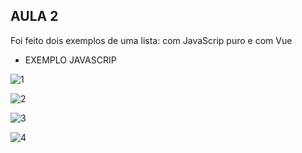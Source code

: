 ## AULA 2

Foi feito dois exemplos de uma lista: com JavaScrip puro e com Vue

- EXEMPLO JAVASCRIP

![1](https://github.com/Darlley/starting-Frontend/blob/master/High%20Tech%20Cursos/Vuejs2019/aula02/imagens/1.PNG?raw=true)

![2](https://github.com/Darlley/starting-Frontend/blob/master/High%20Tech%20Cursos/Vuejs2019/aula02/imagens/2.PNG?raw=true)

![3](https://github.com/Darlley/starting-Frontend/blob/master/High%20Tech%20Cursos/Vuejs2019/aula02/imagens/3.PNG?raw=true)

![4](https://github.com/Darlley/starting-Frontend/blob/master/High%20Tech%20Cursos/Vuejs2019/aula02/imagens/4.PNG?raw=true)
